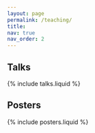 ```yaml
---
layout: page
permalink: /teaching/
title: 
nav: true
nav_order: 2
---
```

## Talks
{% include talks.liquid %}

## Posters
{% include posters.liquid %}
